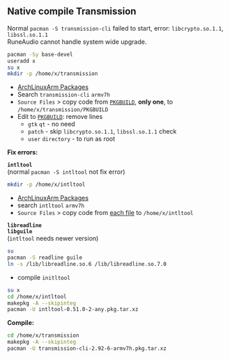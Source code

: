 Native compile Transmission
--- 
Normal `pacman -S transmission-cli` failed to start, error: `libcrypto.so.1.1`, `libssl.so.1.1`  
RuneAudio cannot handle system wide upgrade.  
  

```sh
pacman -Sy base-devel
useradd x
su x
mkdir -p /home/x/transmission
```

- [ArchLinuxArm Packages](https://archlinuxarm.org/packages)  
- Search `transmission-cli` `armv7h`  
- `Source Files` > copy code from [`PKGBUILD`](https://archlinuxarm.org/packages/armv7h/transmission-cli/files/PKGBUILD), **only one**, to `/home/x/transmission/PKGBUILD`  
- Edit to [`PKGBUILD`](https://github.com/rern/RuneAudio/blob/master/transmission/PKGBUILD): remove lines  
  * `gtk` `qt` - no need  
  * `patch` - skip `libcrypto.so.1.1`, `libssl.so.1.1` check   
  * `user` `directory` - to run as root  

**Fix errors:**  

**`intltool`**  
(normal `pacman -S intltool` not fix error)  
```sh
mkdir -p /home/x/intltool
```
  * [ArchLinuxArm Packages](https://archlinuxarm.org/packages)
  * search `intltool` `armv7h`  
  * `Source Files` > copy code from [each file](https://archlinuxarm.org/packages/any/intltool/files) to `/home/x/intltool` 

**`libreadline`**  
**`libguile`**  
(`intltool` needs newer version)
```sh
su
pacman -S readline guile
ln -s /lib/libreadline.so.6 /lib/libreadline.so.7.0
```
  * compile `initltool`
```sh
su x
cd /home/x/intltool
makepkg -A --skipinteg
pacman -U intltool-0.51.0-2-any.pkg.tar.xz
```

**Compile:**  
```sh
cd /home/x/transmission
makepkg -A --skipinteg
pacman -U transmission-cli-2.92-6-armv7h.pkg.tar.xz
```
